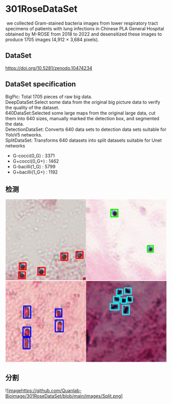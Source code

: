 # 301RoseDataSet
 we collected Gram-stained bacteria images from lower respiratory tract specimens of patients with lung infections in Chinese PLA General Hospital obtained by M-ROSE from 2018 to 2022 and desensitized these images to produce 1705 images (4,912 × 3,684 pixels). 
## DataSet
https://doi.org/10.5281/zenodo.10474234
## DataSet specification
BigPic: Total 1705 pieces of raw big data.
<br>
DeepDataSet:Select some data from the original big picture data to verify the quality of the dataset.
<br>
640DataSet:Selected some large maps from the original large data, cut them into 640 sizes, manually marked the detection box, and segmented the data.
<br>
DetectionDataSet: Converts 640 data sets to detection data sets suitable for YoloV5 networks.
<br>
SplitDataSet: Transforms 640 datasets into split datasets suitable for Unet networks
<br>
* G-cocci(0_G) : 3371
* G+cocci(0_G+) : 1462
* G-bacilli(1_G) : 5799
* G+bacilli(1_G+) : 1192

## 检测
![image](https://github.com/Quanlab-Bioimage/301RoseDataSet/blob/main/images/Detection.png)


## 分割
![[image](https://github.com/Quanlab-Bioimage/301RoseDataSet/blob/main/images/Split.png)https://github.com/Quanlab-Bioimage/301RoseDataSet/blob/main/images/Split.png]
